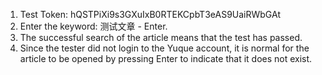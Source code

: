 1. Test Token: hQSTPiXi9s3GXuIxB0RTEKCpbT3eAS9UaiRWbGAt
2. Enter the keyword: 测试文章 - Enter.
3. The successful search of the article means that the test has passed.
4. Since the tester did not login to the Yuque account, it is normal for the article to be opened by pressing Enter to indicate that it does not exist.